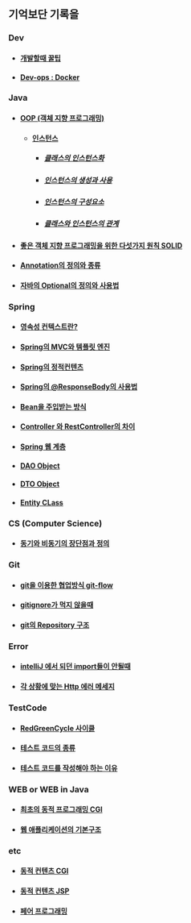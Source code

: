 ## 기억보단 기록을


### Dev
* #### [개발할때 꿀팁](/Dev/DevTip.md)
* #### [Dev-ops : Docker](/Dev-ops/Docker.md)

### Java
* #### [OOP (객체 지향 프로그래밍)](/OOP/oop.md)
    * #### [인스턴스](/OOP/Instance.md)
        * ##### [클래스의 인스턴스화](/OOP/instantiationOfClass.md)
        * ##### [인스턴스의 생성과 사용](/OOP/CreateUseInstance.md)
        * ##### [인스턴스의 구성요소](/OOP/InstanceConfig.md)
        * ##### [클래스와 인스턴스의 관계](/OOP/ClassAndInstance.md)
* #### [좋은 객체 지향 프로그래밍을 위한 다섯가지 원칙 SOLID](/OOP/SOLID.md)
* #### [Annotation의 정의와 종류](/Java/Annotation/README.md)
* #### [자바의 Optional의 정의와 사용법](/Java/Optional.md)

### Spring
* #### [영속성 컨텍스트란?](/Spring/JPA/Persistence.md)
* #### [Spring의 MVC와 템플릿 엔진](/Spring/MVC.md)
* #### [Spring의 정적컨텐츠](/Spring/StaticContent.md)
* #### [Spring의 @ResponseBody의 사용법](/Spring/ResponseBody.md)
* #### [Bean을 주입받는 방식](/Spring/GetBean.md)
* #### [Controller 와 RestController의 차이](/Spring/RestConOrCon.md)
* #### [Spring 웹 계층](/Spring/StaticContent.md)
* #### [DAO Object](/Spring/DAO.md)
* #### [DTO Object](/Spring/DTO.md)
* #### [Entity CLass](/Spring/EntityClass.md)

### CS (Computer Science)
* #### [동기와 비동기의 장단점과 정의](/CS/SynchAsynch.md)

### Git
* #### [git을 이용한 협업방식 git-flow](/Git/git-flow.md)
* #### [gitignore가 먹지 않을때](/Git/gitignore.md)
* #### [git의 Repository 구조](/Git/GitRepositoryConfig.md)

### Error
* #### [intelliJ 에서 되던 import들이 안될때](/Error/NotImport.md)
* #### [각 상황에 맞는 Http 에러 메세지](/Error/HttpErrorMessage.md)

### TestCode
* #### [RedGreenCycle 사이클](Spring/TestCode/RedGreenCycle.md)
* #### [테스트 코드의 종류](/Spring/TestCode/TDD-UnitTest.md)
* #### [테스트 코드를 작성해야 하는 이유](/Spring/TestCode/WhyTestCode.md)

### WEB or WEB in Java
* #### [최초의 동적 프로그래밍 CGI](/WEB/DynamicContent/CGI.md)
* #### [웹 애플리케이션의 기본구조 ](/WEB/WebApplication.md)

### etc
* #### [동적 컨텐츠 CGI](/WEB/DynamicContent/CGI.md)
* #### [동적 컨텐츠 JSP](/WEB/DynamicContent/JSP.md)
* #### [페어 프로그래밍](/Programming/FairProgramming.md)
